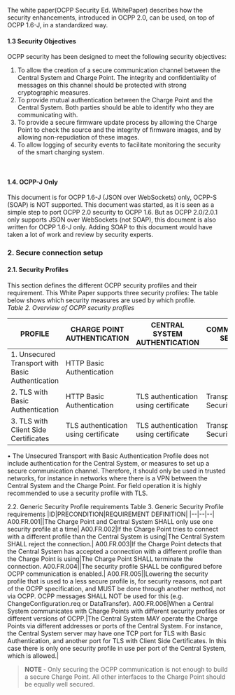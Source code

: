 The white paper(OCPP Security Ed. WhitePaper) describes how the security enhancements, introduced in OCPP 2.0, can be used, on top of OCPP 1.6-J, in a standardized way.

#### 1.3 Security Objectives

OCPP security has been designed to meet the following security objectives:
1. To allow the creation of a secure communication channel between the Central System and Charge Point. The integrity and confidentiality of messages on this channel should be protected with strong cryptographic measures.
2. To provide mutual authentication between the Charge Point and the Central System. Both parties should be able to identify who they are communicating with.
3. To provide a secure firmware update process by allowing the Charge Point to check the source and the integrity of firmware images, and by allowing non-repudiation of these images.
4. To allow logging of security events to facilitate monitoring the security of the smart charging system.
<br>

#### 1.4. OCPP-J Only
This document is for OCPP 1.6-J (JSON over WebSockets) only, OCPP-S (SOAP) is NOT supported. This document was started, as it is seen as a simple step to port OCPP 2.0 security to OCPP 1.6. But as OCPP 2.0/2.0.1 only supports JSON over WebSockets (not SOAP), this document is also written for OCPP 1.6-J only. Adding SOAP to this document would have taken a lot of work and review by security experts.
<br>

### 2. Secure connection setup 
#### 2.1. Security Profiles
This section defines the different OCPP security profiles and their requirement. This White Paper supports three security profiles:
The table below shows which security measures are used by which profile.  
<em> Table 2. Overview of OCPP security profiles </em>

| PROFILE | CHARGE POINT AUTHENTICATION | CENTRAL SYSTEM AUTHENTICATION | COMMUNICATION SECURITY |
|--|--|--|--|
|1. Unsecured Transport with Basic Authentication | HTTP Basic Authentication |  | | 
|2. TLS with Basic Authentication | HTTP Basic Authentication | TLS authentication using certificate | Transport Layer Security (TLS) | 
|3. TLS with Client Side Certificates | TLS authentication using certificate | TLS authentication using certificate | Transport Layer Security (TLS) | 

• The Unsecured Transport with Basic Authentication Profile does not include authentication for the Central System, or measures to set up a secure communication channel. Therefore, it should only be used in trusted networks, for instance in networks where there is a VPN between the Central System and the Charge Point. For field operation it is highly recommended to use a security profile with TLS.


2.2. Generic Security Profile requirements
Table 3. Generic Security Profile requirements
|ID|PRECONDITION|REQUIREMENT DEFINITION|
|--|--|--|
A00.FR.001||The Charge Point and Central System SHALL only use one security profile at a time|
A00.FR.002|If the Charge Point tries to connect with a different profile than the Central System is using|The Central System SHALL reject the connection.|
A00.FR.003|If the Charge Point detects that the Central System has accepted a connection with a different profile than the Charge Point is using|The Charge Point SHALL terminate the connection.
A00.FR.004||The security profile SHALL be configured before OCPP communication is enabled.|
A00.FR.005||Lowering the security profile that is used to a less secure profile is, for security reasons, not part of the OCPP specification, and MUST be done through another method, not via OCPP. OCPP messages SHALL NOT be used for this (e.g. ChangeConfiguration.req or DataTransfer).
A00.FR.006|When a Central System communicates with Charge Points with different security profiles or different versions of OCPP.|The Central System MAY operate the Charge Points via different addresses or ports of the Central System.  For instance, the Central System server may have one TCP port for TLS with Basic Authentication, and another port for TLS with Client Side Certificates.  In this case there is only one security profile in use per port of the Central System, which is allowed.|  

> <b> NOTE </b> -
Only securing the OCPP communication is not enough to build a secure Charge Point. All other interfaces to the Charge Point should be equally well secured.
